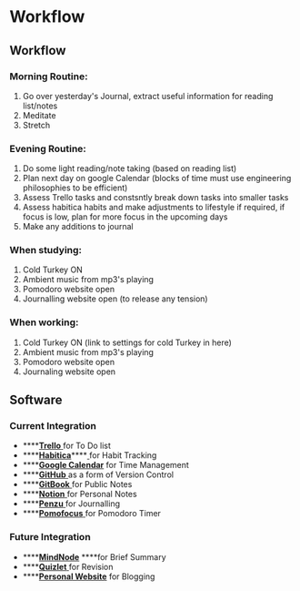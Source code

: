 # Workflow

## Workflow

### Morning Routine:

1. Go over yesterday's Journal, extract useful information for reading list/notes
2. Meditate
3. Stretch

### Evening Routine:

1. Do some light reading/note taking \(based on reading list\)
2. Plan next day on google Calendar \(blocks of time must use engineering philosophies to be efficient\)
3. Assess Trello tasks and constsntly break down tasks into smaller tasks
4. Assess habitica habits and make adjustments to lifestyle if required, if focus is low, plan for more focus in the upcoming days
5. Make any additions to journal

### When studying:

1. Cold Turkey ON
2. Ambient music from mp3's playing
3. Pomodoro website open
4. Journalling website open \(to release any tension\)

### When working:

1. Cold Turkey ON \(link to settings for cold Turkey in here\)
2. Ambient music from mp3's playing
3. Pomodoro website open
4. Journaling website open

## Software

### Current Integration

* \*\*\*\*[**Trello** ](https://trello.com/b/n5R1j8pH/to-do)for To Do list
* \*\*\*\*[**Habitica**](https://habitica.com/)\*\*\*\*[ ](https://habitica.com/)for Habit Tracking
* \*\*\*\*[**Google Calendar**](https://calendar.google.com/calendar/u/1/r) for Time Management
* \*\*\*\*[**GitHub** ](https://github.com/AdnanTech/UniversityOfSussex)as a form of Version Control
* \*\*\*\*[**GitBook** ](https://adnantech.gitbook.io/university-notes/)for Public Notes
* \*\*\*\*[**Notion** ](https://www.notion.so/)for Personal Notes
* \*\*\*\*[**Penzu** ](https://penzu.com/)for Journalling
* \*\*\*\*[**Pomofocus** ](https://pomofocus.io/)for Pomodoro Timer

### Future Integration

* \*\*\*\*[**MindNode**](https://github.com/AdnanTech/UniversityOfSussex/blob/master/Revision/Foundation%20Year%20Computer%20Science.pdf) ****for Brief Summary
* \*\*\*\*[**Quizlet** ](https://quizlet.com/AdnanTech/folders/foundation-year/sets)for Revision
* \*\*\*\*[**Personal Website**](https://adnanquisar.com/) for Blogging

